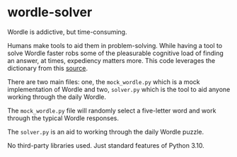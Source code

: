 # wordle-solver
Wordle is addictive, but time-consuming. 

Humans make tools to aid them in problem-solving. While having a tool to solve Wordle faster robs some
of the pleasurable cognitive load of finding an answer, at times, expediency matters more. This code leverages
the dictionary from this [source](http://www-personal.umich.edu/~jlawler/wordlist.html). 

There are two main files: one, the `mock_wordle.py` which is a mock implementation of Wordle and two,
`solver.py` which is the tool to aid anyone working through the daily Wordle. 

The `mock_wordle.py` file will randomly select a five-letter word and work through the typical Wordle responses.

The `solver.py` is an aid to working through the daily Wordle puzzle.

No third-party libraries used. Just standard features of Python 3.10.
